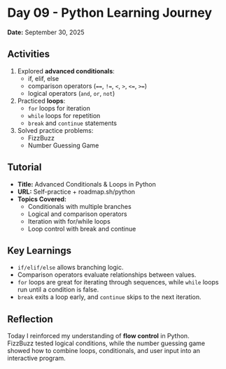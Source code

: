 # Day 09 - Python Learning Journey

**Date:** September 30, 2025

## Activities

1. Explored **advanced conditionals**:
   - if, elif, else
   - comparison operators (`==`, `!=`, `<`, `>`, `<=`, `>=`)
   - logical operators (`and`, `or`, `not`)
2. Practiced **loops**:
   - `for` loops for iteration
   - `while` loops for repetition
   - `break` and `continue` statements
3. Solved practice problems:
   - FizzBuzz
   - Number Guessing Game

## Tutorial

- **Title:** Advanced Conditionals & Loops in Python
- **URL:** Self-practice + roadmap.sh/python
- **Topics Covered:**
  - Conditionals with multiple branches
  - Logical and comparison operators
  - Iteration with for/while loops
  - Loop control with break and continue

## Key Learnings

- `if/elif/else` allows branching logic.
- Comparison operators evaluate relationships between values.
- `for` loops are great for iterating through sequences, while `while` loops run until a condition is false.
- `break` exits a loop early, and `continue` skips to the next iteration.

## Reflection

Today I reinforced my understanding of **flow control** in Python.  
FizzBuzz tested logical conditions, while the number guessing game showed how to combine loops, conditionals, and user input into an interactive program.
